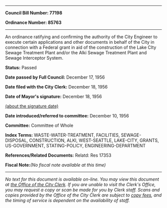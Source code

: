 

********

**Council Bill Number: 77198**
   
**Ordinance Number: 85763**
********

 An ordinance ratifying and confirming the authority of the City Engineer to execute certain applications and other documents in behalf of the City in connection with a Federal grant in aid of the construction of the Lake CIty Sewage Treatment Plant and/or the Alki Sewage Treatment Plant and Sewage Interceptor System.

**Status:** Passed
   
**Date passed by Full Council:** December 17, 1956
   
**Date filed with the City Clerk:** December 18, 1956
   
**Date of Mayor's signature:** December 18, 1956
   
[(about the signature date)](/~public/approvaldate.htm)
   
   
   
**Date introduced/referred to committee:** December 10, 1956
   
**Committee:** Committee of Whole
   
   
**Index Terms:** WASTE-WATER-TREATMENT, FACILITIES, SEWAGE-DISPOSAL, CONSTRUCTION, ALKI, WEST-SEATTLE, LAKE-CITY, GRANTS, US-GOVERNMENT, STATING-POLICY, ENGINEERING-DEPARTMENT

**References/Related Documents:** Relatd: Res 17353

**Fiscal Note:**_(No fiscal note available at this time)_
********

_No text for this document is available on-line. You may view this document at [the Office of the City Clerk](http://www.seattle.gov/leg/clerk/contactUs.htm). If you are unable to visit the Clerk's Office, you may request a copy or scan be made for you by Clerk staff. Scans and copies provided by the Office of the City Clerk are subject to [copy fees](http://clerk.seattle.gov/~public/clerkfees.htm), and the timing of service is dependent on the availability of staff._

